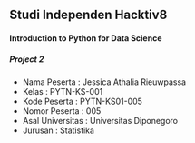 ## Studi Independen Hacktiv8
#### Introduction to Python for Data Science

##### Project 2
- Nama Peserta : Jessica Athalia Rieuwpassa
- Kelas : PYTN-KS-001
- Kode Peserta : PYTN-KS01-005
- Nomor Peserta : 005
- Asal Universitas : Universitas Diponegoro
- Jurusan : Statistika
